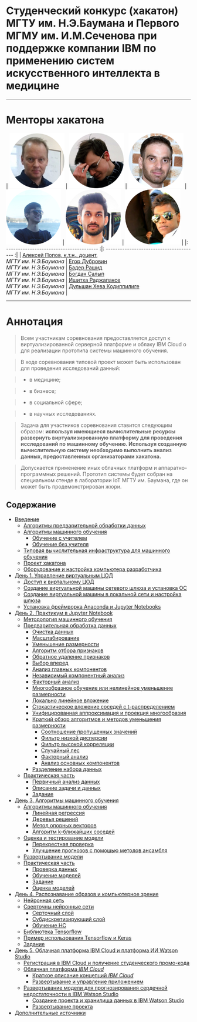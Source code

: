 # Cтуденческий конкурс (хакатон) МГТУ им. Н.Э.Баумана и Первого МГМУ им. И.М.Сеченова при поддержке компании IBM по применению систем искусственного интеллекта в медицине

---

# Менторы хакатона


|   <img src="assets/aleksei_popov.png" width="150"> |  <img src="assets/egor_dubrovin.png" width="150">  |  <img src="assets/bader_rasheed.png" width="150">  |  <img src="assets/bogdan_salyp.png" width="150">  |  <img src="assets/ishitha.png" width="150">  |  <img src="assets/dulshan_heva_kodippilige.png" width="150">  |
|: --------------------------------------- :|: --------------------------------------- :|
|   [Алексей Попов, к.т.н., доцент](mailto:alexpopov@bmstu.ru), <br> *МГТУ им. Н.Э.Баумана*   |   [Егор Дубровин](mailto:dubrovin.en@ya.ru)  <br>  *МГТУ им. Н.Э.Баумана*    |   [Бадер Рашид](mailto:brasheedengineer@gmail.com)  <br>  *МГТУ им. Н.Э.Баумана*    |   [Богдан Салып](mailto:bogdansalyp@gmail.com)  <br>  *МГТУ им. Н.Э.Баумана*    |   [Ишитха Раджапаксе](mailto:ishitha.anjana@gmail.com)  <br>  *МГТУ им. Н.Э.Баумана*    |   [Дульшан Хева Кодиппилиге](mailto:dulshanbhashitha@gmail.com)  <br>  *МГТУ им. Н.Э.Баумана*    |  

---
	

# Аннотация <a name="0"></a>

> Всем участникам соревнования предоставляется доступ к виртуализированной серверной платформе и облаку IBM Cloud о для реализации прототипа системы машинного обучения. 

> В ходе соревнования типовой проект может быть использован для проведения исследований данный: 

> - в медицине; 

> - в бизнесе; 

> - в социальной сфере;

> - в научных исследованиях.

> Задача для участников соревнования ставится следующим образом: **используя имеющиеся вычислительные ресурсы развернуть виртуализированную платформу для проведения исследований по машинному обучению. Используя  созданную вычислительную систему необходимо выполнить анализ данных, предоставленных организаторами хакатона.** 

> Допускается применение иных облачных платформ и аппаратно-программных решений. Прототип системы будет собран на специальном стенде в лаборатории IoT МГТУ им. Баумана, где он может быть продемонстрирован жюри. 



## Содержание
- [Введение](#1)
	- [Алгоритмы предварительной обработки данных](#1_1)
	- [Алгоритмы машинного обучения](#1_2)
		- [Обучение с учителем](#1_2_1)
		- [Обучение без учителя](#1_2_2)
	- [Типовая вычислительная инфраструктура для машинного обучения ](#1_3)
	- [Проект хакатона](#1_4)
	- [Оборудование и настройка компьютера разработчика](#1_5)
- [День 1. Управление виртуальным ЦОД](#2)
	- [Доступ к виртальному ЦОД](#21)
	- [Создание виртуальной машины сетевого шлюза и установка ОС](#22)
	- [Создание виртуальной машины в локальной сети и настройка шлюза](#24)
	- [Уcтановка фреймворка Anaconda и Jupyter Notebooks](#25)
- [День 2. Практикум в Jupyter Notebook](#3)
	- [Методология машинного обучения](#3_1)
	- [Предварительная обработка данных](#3_2)
		- [Очистка данных](#3_2_1)
		- [Масштабирование](#3_2_2)
		- [Уменьшение размерности](#3_2_3)
		- [Алгоритм отбора признаков](#3_2_4)
		- [Обратное удаление признаков](#3_2_5)
		- [Выбор вперед](#3_2_6)
		- [Анализ главных компонентов](#3_2_7)
		- [Независимый компонентный анализ](#3_2_8)
		- [Факторный анализ](#3_2_9)
		- [Многообразное обучение или нелинейное уменьшение размерности](#3_2_10)
		- [Локально линейное вложение](#3_2_11)
		- [Cтохастическое вложение соседей с t-распределением](#3_2_12)
		- [Унифицированная аппроксимация и проекция многообразия](#3_2_13)
		- [Краткий обзор алгоритмов и методов уменьшения размерности](#3_2_14)
			- [Соотношение пропущенных значений](#3_2_14_1)
			- [Фильтр низкой дисперсии](#3_2_14_2)
			- [Фильтр высокой корреляции](#3_2_14_3)
			- [Случайный лес](#3_2_14_4)
			- [Факторный анализ](#3_2_14_5)
			- [Анализ основных компонентов](#3_2_14_6)
		- [Разделение набора данных](#3_2_20)
	- [Практическая часть](#3_3)
		- [Первичный анализ данных](#3_3_1)
		- [Описание задачи и данных](#3_3_2)
		- [Задание](#3_3_3)
- [День 3. Алгоритмы машинного обучения](#4)
	- [Алгоритмы машинного обучения](#4_3)
		- [ Линейная регрессия](#4_3_1)
		- [ Деревья решений](#4_3_2)
		- [ Метод опорных векторов](#4_3_3)
		- [ Алгоритм k-ближайших соседей](#4_3_4)
	- [Оценка и тестирование модели](#4_4)
		- [ Перекрестная проверка](#4_4_1)
		- [ Улучшение прогнозов с помощью методов ансамбля](#4_4_2)
	- [ Развертывание модели](#4_5)
	- [Практическая часть](#4_6)
		- [Проверка данных](#4_6_1)
		- [Обучение моделей](#4_6_2)
		- [Задание](#4_6_3)
		- [Оценка моделей](#4_6_4)
- [День 4. Распознавание образов и компьютерное зрение](#5)
	- [Нейронная сеть](#5_1)
	- [Сверточны нейронные сети](#5_2)
		- [Серточный слой](#5_2_1)
		- [Субдискретизирующий слой](#5_2_2)
		- [Обучение НС](#5_2_3)
	- [Библиотека Tensorflow](#5_3)
	- [Пример использования Tensorflow и Keras](#5_4)
	- [Задание](#5_5)
- [День 5. Облачная платформа IBM Cloud и платформа ИИ Watson Studio](#6)
	- [Регистрация в IBM Cloud и получение студенческого промо-кода](#6_1)
	- [Облачная платформа *IBM Cloud*](#6_2)
		- [Краткое описание концепций *IBM Cloud*](#6_2_1)
		- [Развертывание и управление приложением](#6_2_2)
	- [Развертывание модели для прогнозирования сердечной недостаточности в IBM Watson Studio](#6_3)
		- [Создание проекта и хранилища данных в IBM Watson Studio](#6_3_1)
		- [Развертывание проекта](#6_3_2)
- [Дополнительные источники](#a001)
